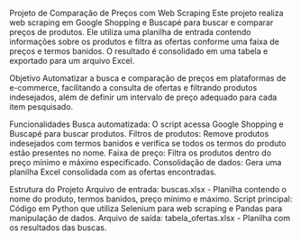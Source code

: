 Projeto de Comparação de Preços com Web Scraping
Este projeto realiza web scraping em Google Shopping e Buscapé para buscar e comparar preços de produtos. Ele utiliza uma planilha de entrada contendo informações sobre os produtos e filtra as ofertas conforme uma faixa de preços e termos banidos. O resultado é consolidado em uma tabela e exportado para um arquivo Excel.

Objetivo
Automatizar a busca e comparação de preços em plataformas de e-commerce, facilitando a consulta de ofertas e filtrando produtos indesejados, além de definir um intervalo de preço adequado para cada item pesquisado.

Funcionalidades
Busca automatizada: O script acessa Google Shopping e Buscapé para buscar produtos.
Filtros de produtos: Remove produtos indesejados com termos banidos e verifica se todos os termos do produto estão presentes no nome.
Faixa de preço: Filtra os produtos dentro do preço mínimo e máximo especificado.
Consolidação de dados: Gera uma planilha Excel consolidada com as ofertas encontradas.

Estrutura do Projeto
Arquivo de entrada: buscas.xlsx - Planilha contendo o nome do produto, termos banidos, preço mínimo e máximo.
Script principal: Código em Python que utiliza Selenium para web scraping e Pandas para manipulação de dados.
Arquivo de saída: tabela_ofertas.xlsx - Planilha com os resultados das buscas.
